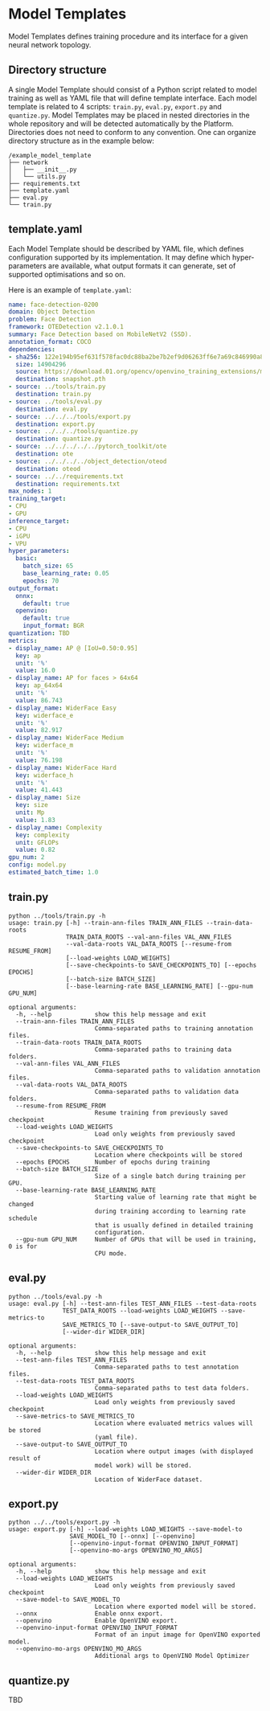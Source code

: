 # Model Templates

Model Templates defines training procedure and its interface for a given neural network topology.

## Directory structure

A single Model Template should consist of a Python script related to model training as well
as YAML file that will define template interface. Each model template is related to 4 scripts: `train.py`, `eval.py`, `export.py` and `quantize.py`. Model Templates may be placed in nested directories in the whole repository and will be detected
automatically by the Platform. Directories does not need to conform to any convention. One can organize directory structure as in the example below:

```
/example_model_template
├── network
│   ├── __init__.py
│   └── utils.py
├── requirements.txt
├── template.yaml
├── eval.py
└── train.py
```

## template.yaml

Each Model Template should be described by YAML file, which defines configuration supported by its
implementation. It may define which hyper-parameters are available, what output formats it can
generate, set of supported optimisations and so on.

Here is an example of `template.yaml`:

```YAML
name: face-detection-0200
domain: Object Detection
problem: Face Detection
framework: OTEDetection v2.1.0.1
summary: Face Detection based on MobileNetV2 (SSD).
annotation_format: COCO
dependencies:
- sha256: 122e194b95ef631f578fac0dc88ba2be7b2ef9d06263ff6e7a69c846990a85f7
  size: 14904296
  source: https://download.01.org/opencv/openvino_training_extensions/models/object_detection/v2/face-detection-0200.pth
  destination: snapshot.pth
- source: ../tools/train.py
  destination: train.py
- source: ../tools/eval.py
  destination: eval.py
- source: ../../../tools/export.py
  destination: export.py
- source: ../../../tools/quantize.py
  destination: quantize.py
- source: ../../../../../pytorch_toolkit/ote
  destination: ote
- source: ../../../../object_detection/oteod
  destination: oteod
- source: ../../requirements.txt
  destination: requirements.txt
max_nodes: 1
training_target:
- CPU
- GPU
inference_target:
- CPU
- iGPU
- VPU
hyper_parameters:
  basic:
    batch_size: 65
    base_learning_rate: 0.05
    epochs: 70
output_format:
  onnx:
    default: true
  openvino:
    default: true
    input_format: BGR
quantization: TBD
metrics:
- display_name: AP @ [IoU=0.50:0.95]
  key: ap
  unit: '%'
  value: 16.0
- display_name: AP for faces > 64x64
  key: ap_64x64
  unit: '%'
  value: 86.743
- display_name: WiderFace Easy
  key: widerface_e
  unit: '%'
  value: 82.917
- display_name: WiderFace Medium
  key: widerface_m
  unit: '%'
  value: 76.198
- display_name: WiderFace Hard
  key: widerface_h
  unit: '%'
  value: 41.443
- display_name: Size
  key: size
  unit: Mp
  value: 1.83
- display_name: Complexity
  key: complexity
  unit: GFLOPs
  value: 0.82
gpu_num: 2
config: model.py
estimated_batch_time: 1.0

```

## train.py
```
python ../tools/train.py -h
usage: train.py [-h] --train-ann-files TRAIN_ANN_FILES --train-data-roots
                TRAIN_DATA_ROOTS --val-ann-files VAL_ANN_FILES
                --val-data-roots VAL_DATA_ROOTS [--resume-from RESUME_FROM]
                [--load-weights LOAD_WEIGHTS]
                [--save-checkpoints-to SAVE_CHECKPOINTS_TO] [--epochs EPOCHS]
                [--batch-size BATCH_SIZE]
                [--base-learning-rate BASE_LEARNING_RATE] [--gpu-num GPU_NUM]

optional arguments:
  -h, --help            show this help message and exit
  --train-ann-files TRAIN_ANN_FILES
                        Comma-separated paths to training annotation files.
  --train-data-roots TRAIN_DATA_ROOTS
                        Comma-separated paths to training data folders.
  --val-ann-files VAL_ANN_FILES
                        Comma-separated paths to validation annotation files.
  --val-data-roots VAL_DATA_ROOTS
                        Comma-separated paths to validation data folders.
  --resume-from RESUME_FROM
                        Resume training from previously saved checkpoint
  --load-weights LOAD_WEIGHTS
                        Load only weights from previously saved checkpoint
  --save-checkpoints-to SAVE_CHECKPOINTS_TO
                        Location where checkpoints will be stored
  --epochs EPOCHS       Number of epochs during training
  --batch-size BATCH_SIZE
                        Size of a single batch during training per GPU.
  --base-learning-rate BASE_LEARNING_RATE
                        Starting value of learning rate that might be changed
                        during training according to learning rate schedule
                        that is usually defined in detailed training
                        configuration.
  --gpu-num GPU_NUM     Number of GPUs that will be used in training, 0 is for
                        CPU mode.
```

## eval.py
```
python ../tools/eval.py -h
usage: eval.py [-h] --test-ann-files TEST_ANN_FILES --test-data-roots
               TEST_DATA_ROOTS --load-weights LOAD_WEIGHTS --save-metrics-to
               SAVE_METRICS_TO [--save-output-to SAVE_OUTPUT_TO]
               [--wider-dir WIDER_DIR]

optional arguments:
  -h, --help            show this help message and exit
  --test-ann-files TEST_ANN_FILES
                        Comma-separated paths to test annotation files.
  --test-data-roots TEST_DATA_ROOTS
                        Comma-separated paths to test data folders.
  --load-weights LOAD_WEIGHTS
                        Load only weights from previously saved checkpoint
  --save-metrics-to SAVE_METRICS_TO
                        Location where evaluated metrics values will be stored
                        (yaml file).
  --save-output-to SAVE_OUTPUT_TO
                        Location where output images (with displayed result of
                        model work) will be stored.
  --wider-dir WIDER_DIR
                        Location of WiderFace dataset.
```

## export.py
```
python ../../tools/export.py -h
usage: export.py [-h] --load-weights LOAD_WEIGHTS --save-model-to
                 SAVE_MODEL_TO [--onnx] [--openvino]
                 [--openvino-input-format OPENVINO_INPUT_FORMAT]
                 [--openvino-mo-args OPENVINO_MO_ARGS]

optional arguments:
  -h, --help            show this help message and exit
  --load-weights LOAD_WEIGHTS
                        Load only weights from previously saved checkpoint
  --save-model-to SAVE_MODEL_TO
                        Location where exported model will be stored.
  --onnx                Enable onnx export.
  --openvino            Enable OpenVINO export.
  --openvino-input-format OPENVINO_INPUT_FORMAT
                        Format of an input image for OpenVINO exported model.
  --openvino-mo-args OPENVINO_MO_ARGS
                        Additional args to OpenVINO Model Optimizer
```

## quantize.py
TBD
